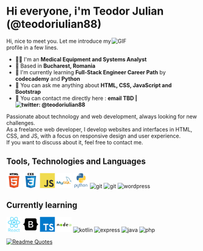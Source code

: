 # Hi everyone, i'm Teodor Julian (@teodoriulian88)
<img align="right" alt="GIF" src="https://github.com/abhisheknaiidu/abhisheknaiidu/blob/master/code.gif?raw=true" width="45%" />
<p width="45%">
Hi, nice to meet you. Let me introduce my profile in a few lines.
  <ul>
    <li>👨‍🔧 I'm an <b>Medical Equipment and Systems Analyst</b></li>
    <li>📍 Based in <b>Bucharest, Romania</b></li>
    <li>🌱 I'm currently learning <b>Full-Stack Engineer Career Path</b> by <b>codecademy</b> and <b>Python</b></li>
    <li>💬 You can ask me anything about <b>HTML, CSS, JavaScript and Bootstrap</b></li>
    <li>📮 You can contact me directly here : <b>email TBD | <br><img src="https://www.vectorlogo.zone/logos/twitter/twitter-icon.svg" alt="twitter" width="25" height="25"/>: @teodoriulian88</b>
  </ul>
Passionate about technology and web development, always looking for new challenges.
<br>As a freelance web developer, I develop websites and interfaces in HTML, CSS, and JS, with a focus on responsive design and user experience.<br>
If you want to discuss about it, feel free to contact me.
</p>

<h2>Tools, Technologies and Languages</h2>
<p align="left">
<img src="https://raw.githubusercontent.com/devicons/devicon/master/icons/html5/html5-original-wordmark.svg" alt="html5" width="40" height="40" />
<img src="https://raw.githubusercontent.com/devicons/devicon/master/icons/css3/css3-original-wordmark.svg" alt="css3" width="40" height="40" />
<img src="https://raw.githubusercontent.com/devicons/devicon/master/icons/javascript/javascript-original.svg" alt="javascript" width="40" height="40" />
<img src="https://raw.githubusercontent.com/devicons/devicon/master/icons/mysql/mysql-original-wordmark.svg" alt="mysql" width="40" height="40" />
<img src="https://raw.githubusercontent.com/devicons/devicon/master/icons/python/python-original-wordmark.svg" alt="python" width="40" height="40" />
<img src="https://www.vectorlogo.zone/logos/git-scm/git-scm-icon.svg" alt="git" width="40" height="40"/>
<img src="https://www.vectorlogo.zone/logos/gitlab/gitlab-icon.svg" alt="git" width="40" height="40"/>
<img src="https://www.vectorlogo.zone/logos/wordpress/wordpress-icon.svg" alt="wordpress" width="40" height="40"/>
</p>

<h2>Currently learning</h2>
<p align="left">
<img src="https://raw.githubusercontent.com/devicons/devicon/master/icons/react/react-original-wordmark.svg" alt="react" width="40" height="40" />
<img src="https://raw.githubusercontent.com/devicons/devicon/master/icons/bootstrap/bootstrap-plain.svg" alt="bootstrap" width="40" height="40" />
<img src="https://raw.githubusercontent.com/devicons/devicon/master/icons/typescript/typescript-original.svg" alt="typescript" width="40" height="40" />
<img src="https://raw.githubusercontent.com/devicons/devicon/master/icons/nodejs/nodejs-original-wordmark.svg" alt="nodejs" width="40" height="40" />
<img src="https://www.vectorlogo.zone/logos/kotlinlang/kotlinlang-icon.svg" alt="kotlin" width="40" height="40"/>
<img src="https://www.vectorlogo.zone/logos/expressjs/expressjs-icon.svg" alt="express" width="40" height="40"/>
<img src="https://www.vectorlogo.zone/logos/java/java-icon.svg" alt="java" width="40" height="40"/>
<img src="https://www.vectorlogo.zone/logos/php/php-icon.svg" alt="php" width="40" height="40"/>
</p>

[![Readme Quotes](https://quotes-github-readme.vercel.app/api?type=horizontal&theme=dark)](https://github.com/piyushsuthar/github-readme-quotes)
